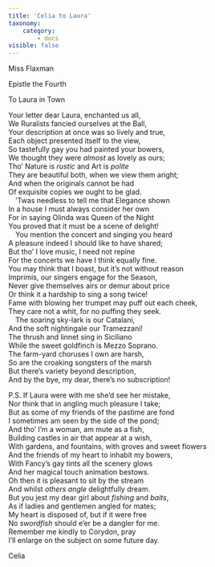 ```yaml
---
title: 'Celia to Laura'
taxonomy:
    category:
        - docs
visible: false
---
```


<div class="author">Miss Flaxman</div>

<span class="title">Epistle the Fourth</span>

<span class="title">To Laura in Town</span>

Your letter dear Laura, enchanted us all,  
We Ruralists fancied ourselves at the Ball,  
Your description at once was so lively and true,  
Each object presented itself to the view,  
So tastefully gay you had painted your bowers,  
We thought they were *almost* as lovely as ours;  
Tho’ Nature is *rustic* and Art is *polite*  
They are beautiful both, when we view them aright;  
And when the originals cannot be had  
Of exquisite copies we ought to be glad.  
&emsp;’Twas needless to tell me that Elegance shown  
In a house I must always consider her own  
For in saying Olinda was Queen of the Night  
You proved that it must be a scene of delight!  
&emsp;You mention the concert and singing you heard  
A pleasure indeed I should like to have shared;  
But tho’ I love music, I need not repine  
For the concerts we have I think equally fine.  
You may think that I boast, but it’s not without reason  
Imprimis, our singers engage for the Season,  
Never give themselves airs or demur about price  
Or think it a hardship to sing a song twice!  
Fame with blowing her trumpet may puff out each cheek,  
They care not a whit, for no puffing they seek.  
&emsp;The soaring sky-lark is our Catalani,  
And the soft nightingale our Tramezzani!  
The thrush and linnet sing in Siciliano  
While the sweet goldfinch is Mezzo Soprano.  
The farm-yard choruses I own are harsh,  
So are the croaking songsters of the marsh  
But there’s variety beyond description,  
And by the bye, my dear, there’s no subscription!  

P.S. If Laura were with me she’d see her mistake,  
Nor think that in angling much pleasure I take;  
But as some of my friends of the pastime are fond  
I sometimes am seen by the side of the pond;  
And tho’ I’m a woman, am mute as a fish,  
Building castles in air that appear at a wish,  
With gardens, and fountains, with groves and sweet flowers  
And the friends of my heart to inhabit my bowers,  
With Fancy’s gay tints all the scenery glows  
And her magical touch animation bestows.  
Oh then it is pleasant to sit by the stream  
And whilst *others angle* delightfully dream.  
But you jest my dear girl about *fishing* and *baits*,  
As if ladies and gentlemen angled for mates;  
My heart is disposed of, but if it were free  
No *swordfish* should e’er be a dangler for me.  
Remember me kindly to Corydon, pray  
I’ll enlarge on the subject on some future day.  

Celia